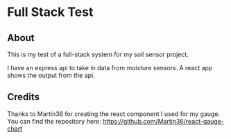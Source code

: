 # Full Stack Test

## About

This is my test of a full-stack system for my soil sensor project.

I have an express api to take in data from moisture sensors. A react app shows the output from the api.

## Credits

Thanks to Martin36 for creating the react component I used for my gauge. You can find the repository here: https://github.com/Martin36/react-gauge-chart
